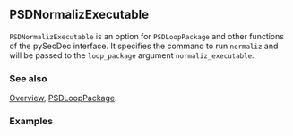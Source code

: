 ## PSDNormalizExecutable

`PSDNormalizExecutable` is an option for `PSDLoopPackage` and other functions of the pySecDec interface. It specifies the command to run `normaliz` and will be passed to the `loop_package` argument `normaliz_executable`.

### See also

[Overview](Extra/FeynHelpers.md), [PSDLoopPackage](PSDLoopPackage.md).

### Examples